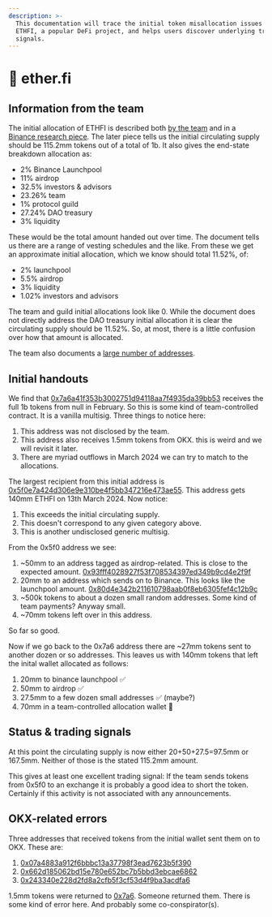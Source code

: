 ```yaml
---
description: >-
  This documentation will trace the initial token misallocation issues for
  ETHFI, a popular DeFi project, and helps users discover underlying trading
  signals.
---
```


# 🔘 ether.fi

## Information from the team

The initial allocation of ETHFI is described both [by the team](https://etherfi.gitbook.io/etherfi/governance/ethfi-allocations) and in a [Binance research piece](https://www.binance.com/en/research/projects/etherfi). The later piece tells us the initial circulating supply should be 115.2mm tokens out of a total of 1b. It also gives the end-state breakdown allocation as:

* 2% Binance Launchpool
* 11% airdrop
* 32.5% investors & advisors
* 23.26% team
* 1% protocol guild
* 27.24% DAO treasury
* 3% liquidity

These would be the total amount handed out over time. The document tells us there are a range of vesting schedules and the like. From these we get an approximate initial allocation, which we know should total 11.52%, of:

* 2% launchpool
* 5.5% airdrop
* 3% liquidity
* 1.02% investors and advisors

The team and guild initial allocations look like 0. While the document does not directly address the DAO treasury initial allocation it is clear the circulating supply should be 11.52%. So, at most, there is a little confusion over how that amount is allocated.

The team also documents a [large number of addresses](https://etherfi.gitbook.io/etherfi/contracts-and-integrations/deployed-contracts).

## Initial handouts

We find that [0x7a6a41f353b3002751d94118aa7f4935da39bb53](https://dashargos.chainargos.com/dashboards/57?To+or+From+Address=0x7a6a41f353b3002751d94118aa7f4935da39bb53\&Symbol=) receives the full 1b tokens from null in February. So this is some kind of team-controlled contract. It is a vanilla multisig. Three things to notice here:

1. This address was not disclosed by the team.
2. This address also receives 1.5mm tokens from OKX. this is weird and we will revisit it later.
3. There are myriad outflows in March 2024 we can try to match to the allocations.

The largest recipient from this initial address is [0x5f0e7a424d306e9e310be4f5bb347216e473ae55](https://dashargos.chainargos.com/dashboards/57?To+or+From+Address=0x5f0e7a424d306e9e310be4f5bb347216e473ae55\&Symbol=). This address gets 140mm ETHFI on 13th March 2024. Now notice:

1. This exceeds the initial circulating supply.
2. This doesn't correspond to any given category above.
3. This is another undisclosed generic multisig.

From the 0x5f0 address we see:

1. \~50mm to an address tagged as airdrop-related. This is close to the expected amount. [0x93fff4028927f53f708534397ed349b9cd4e2f9f](https://dashargos.chainargos.com/dashboards/57?To+or+From+Address=0x93fff4028927f53f708534397ed349b9cd4e2f9f\&Symbol=)
2. 20mm to an address which sends on to Binance. This looks like the launchpool amount. [0x80d4e342b211610798aab0f8eb6305fef4c12b9c](https://dashargos.chainargos.com/dashboards/57?To+or+From+Address=0x80d4e342b211610798aab0f8eb6305fef4c12b9c\&Symbol=)
3. \~500k tokens to about a dozen small random addresses. Some kind of team payments? Anyway small.
4. \~70mm tokens left over in this address.

So far so good.

Now if we go back to the 0x7a6 address there are \~27mm tokens sent to another dozen or so addresses. This leaves us with 140mm tokens that left the inital wallet allocated as follows:

1. 20mm to binance launchpool ✅
2. 50mm to airdrop ✅
3. 27.5mm to a few dozen small addresses ✅ (maybe?)
4. 70mm in a team-controlled allocation wallet 🚩

## Status & trading signals

At this point the circulating supply is now either 20+50+27.5=97.5mm or 167.5mm. Neither of those is the stated 115.2mm amount.

This gives at least one excellent trading signal: If the team sends tokens from 0x5f0 to an exchange it is probably a good idea to short the token. Certainly if this activity is not associated with any announcements.

## OKX-related errors

Three addresses that received tokens from the initial wallet sent them on to OKX. These are:

1. [0x07a4883a912f6bbbc13a37798f3ead7623b5f390](https://dashargos.chainargos.com/dashboards/57?To+or+From+Address=0x07a4883a912f6bbbc13a37798f3ead7623b5f390\&Symbol=)
2. [0x662d185062bd15e780e652bc7b5bbd3ebcae6862](https://dashargos.chainargos.com/dashboards/57?To+or+From+Address=0x662d185062bd15e780e652bc7b5bbd3ebcae6862\&Symbol=)
3. [0x243340e228d2fd8a2cfb5f3cf53d4f9ba3acdfa6](https://dashargos.chainargos.com/dashboards/57?To+or+From+Address=0x243340e228d2fd8a2cfb5f3cf53d4f9ba3acdfa6\&Symbol=)

1.5mm tokens were returned to [0x7a6](https://dashargos.chainargos.com/dashboards/57?To+or+From+Address=0x7a6a41f353b3002751d94118aa7f4935da39bb53\&Symbol=). Someone returned them. There is some kind of error here. And probably some co-conspirator(s).
